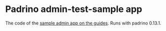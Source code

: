 # Padrino admin-test-sample app

The code of the [sample admin app on the guides](http://padrinorb.com/guides/features/padrino-admin/ "sample admin app on the guides"). Runs with padrino 0.13.1.

